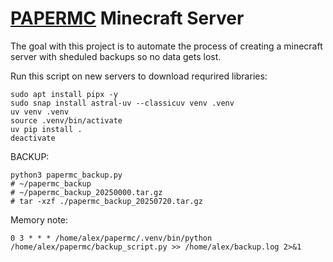 # [PAPERMC](https://papermc.io/downloads/paper) Minecraft Server

The goal with this project is to automate the process of creating a minecraft server with sheduled backups so no data gets lost.

Run this script on new servers to download requrired libraries:

```shell
sudo apt install pipx -y
sudo snap install astral-uv --classicuv venv .venv
uv venv .venv
source .venv/bin/activate
uv pip install . 
deactivate
```

BACKUP:

```shell
python3 papermc_backup.py
# ~/papermc_backup
# ~/papermc_backup_20250000.tar.gz
# tar -xzf ./papermc_backup_20250720.tar.gz
```

Memory note:
```shell
0 3 * * * /home/alex/papermc/.venv/bin/python /home/alex/papermc/backup_script.py >> /home/alex/backup.log 2>&1
```
